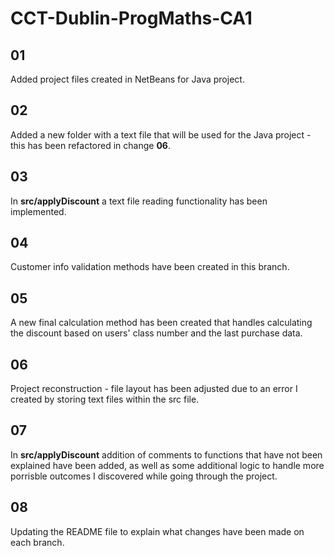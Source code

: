 # CCT-Dublin-ProgMaths-CA1

## 01 
Added project files created in NetBeans for Java project.

## 02 
Added a new folder with a text file that will be used for the Java project - this has been refactored in change **06**.

## 03
In **src/applyDiscount** a text file reading functionality has been implemented.

## 04
Customer info validation methods have been created in this branch.

## 05
A new final calculation method has been created that handles calculating the discount based on users' class number and the last purchase data.

## 06
Project reconstruction - file layout has been adjusted due to an error I created by storing text files within the src file.

## 07
In **src/applyDiscount** addition of comments to functions that have not been explained have been added, as well as some additional logic to handle more porrisble outcomes I discovered while going through the project.

## 08
Updating the README file to explain what changes have been made on each branch.
